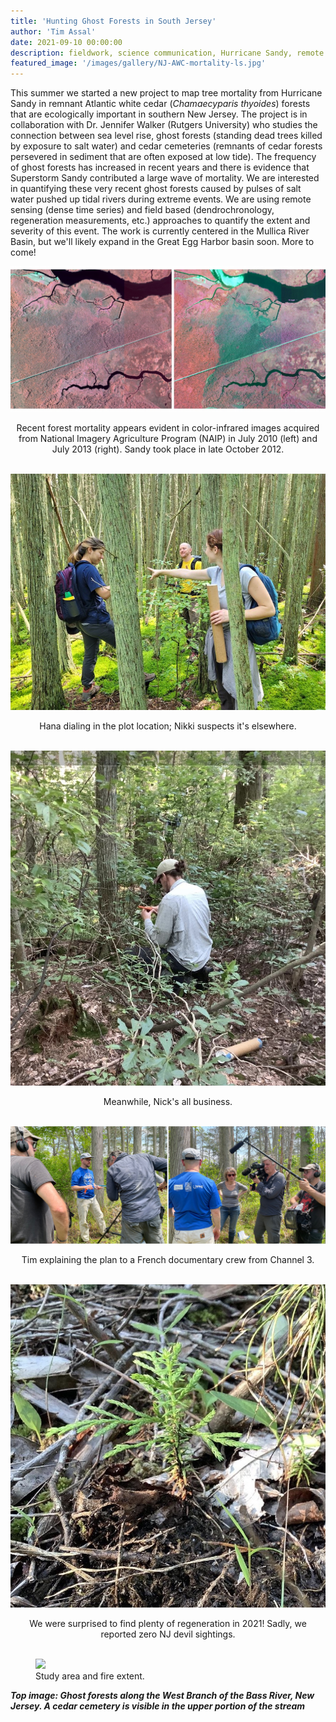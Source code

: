 ```yaml
---
title: 'Hunting Ghost Forests in South Jersey'
author: 'Tim Assal'
date: 2021-09-10 00:00:00
description: fieldwork, science communication, Hurricane Sandy, remote sensing, forest mortality, extreme events  
featured_image: '/images/gallery/NJ-AWC-mortality-ls.jpg'
---
```


This summer we started a new project to map tree mortality from Hurricane Sandy in remnant Atlantic white cedar (*Chamaecyparis thyoides*) forests that are ecologically important in southern New Jersey. The project is in collaboration with Dr. Jennifer Walker (Rutgers University) who studies the connection between sea level rise, ghost forests (standing dead trees killed by exposure to salt water) and cedar cemeteries (remnants of cedar forests persevered in sediment that are often exposed at low tide). The frequency of ghost forests has increased in recent years and there is evidence that Superstorm Sandy contributed a large wave of mortality. We are interested in quantifying these very recent ghost forests caused by pulses of salt water pushed up tidal rivers during extreme events. We are using remote sensing (dense time series) and field based (dendrochronology, regeneration measurements, etc.) approaches to quantify the extent and severity of this event. The work is currently centered in the Mullica River Basin, but we'll likely expand in the Great Egg Harbor basin soon. More to come! 

<p align="center">
  <img alt="wgfd-crew" src="/images/blog/CIR-LBankRd.jpg">
</p> 
<center>Recent forest mortality appears evident in color-infrared images acquired from National Imagery Agriculture Program (NAIP) in July 2010 (left) and July 2013 (right). Sandy took place in late October 2012. </center>
<br>


<p align="center">
  <img alt="wgfd-crew" src="/images/gallery/NJ-crew3.jpg">
</p> 
<center>Hana dialing in the plot location; Nikki suspects it's elsewhere.</center>
<br>

<p align="center">
  <img alt="wgfd-crew" src="/images/gallery/NJ-Nick.jpg">
</p> 
<center>Meanwhile, Nick's all business.</center>
<br>

<p align="center">
  <img alt="wgfd-crew" src="/images/gallery/NJ-Tim-interview.jpg">
</p> 
<center>Tim explaining the plan to a French documentary crew from Channel 3.</center>
<br>

<p align="center">
  <img alt="wgfd-crew" src="/images/gallery/NJ-AWC-regen.jpg">
</p> 
<center>We were surprised to find plenty of regeneration in 2021! Sadly, we reported zero NJ devil sightings.</center>
<br>

<figure>
  <img src='../../images/gallery/NJ-AWC-regen.jpg' style="width: 50%; height= 50%">
  <figcaption>Study area and fire extent.</figcaption>
</figure>

***Top image: Ghost forests along the West Branch of the Bass River, New Jersey. A cedar cemetery is visible in the upper portion of the stream***
